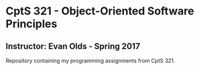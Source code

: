 CptS 321 - Object-Oriented Software Principles
==============
Instructor: Evan Olds - Spring 2017
--------------
Repository containing my programming assignments from CptS 321.
